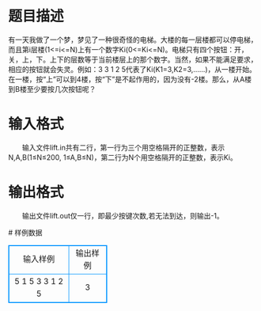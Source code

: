 # 

 
 # 题目描述 
<p>有一天我做了一个梦，梦见了一种很奇怪的电梯。大楼的每一层楼都可以停电梯，而且第i层楼(1&lt;=i&lt;=N)上有一个数字Ki(0&lt;=Ki&lt;=N)。电梯只有四个按钮：开，关，上，下。上下的层数等于当前楼层上的那个数字。当然，如果不能满足要求，相应的按钮就会失灵。例如：3&nbsp;3&nbsp;1&nbsp;2&nbsp;5代表了Ki(K1=3,K2=3,&hellip;&hellip;)，从一楼开始。在一楼，按&ldquo;上&rdquo;可以到4楼，按&ldquo;下&rdquo;是不起作用的，因为没有-2楼。那么，从A楼到B楼至少要按几次按钮呢？</p> 

 
 # 输入格式 
<p>　　输入文件lift.in共有二行，第一行为三个用空格隔开的正整数，表示N,A,B(1&le;N&le;200,&nbsp;1&le;A,B&le;N)，第二行为N个用空格隔开的正整数，表示Ki。</p> 

 
 # 输出格式 
<p>　　输出文件lift.out仅一行，即最少按键次数,若无法到达，则输出-1。</p> 
# 样例数据
<style>
        table,table tr th, table tr td { border:1px solid #0094ff; }
        table { width: 200px; min-height: 25px; line-height: 25px; text-align: center; border-collapse: collapse;}   
    </style>
<table>
	<tr>
		<td>输入样例</td>
		<td>输出样例</td>
	</tr>
<tr><td>5 1 5
3 3 1 2 5
</td><td>3</td></tr></table>

